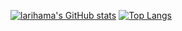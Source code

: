 [![larihama's GitHub stats](https://github-readme-stats.vercel.app/api?username=larihama&show_icons=true&theme=transparent&hide_border=true&text_color=FF00DC&title_color=FF00DC&icon_color=FF00DC)](https://github.com/anuraghazra/github-readme-stats) [![Top Langs](https://github-readme-stats.vercel.app/api/top-langs/?username=larihama&theme=transparent&hide_border=true&layout=compact&text_color=FF00DC&title_color=FF00DC&icon_color=FF00DC)](https://github.com/anuraghazra/github-readme-stats)

<!---
- 👋 Hi, I’m @larihama
- 👀 I’m interested in anything electronic really, esports, edm, electronics
- 🌱 I’m currently learning software engineering in college
- 💞️ I’m looking to collaborate on various projects
- 📫 How to reach me: pleats_murk_0b@icloud.com
- 😄 Pronouns: he/him/any I don't mind
- ⚡ Fun fact: I lost a big chunk of my thigh in 2013

larihama/larihama is a ✨ special ✨ repository because its `README.md` (this file) appears on your GitHub profile.
You can click the Preview link to take a look at your changes.
--->
